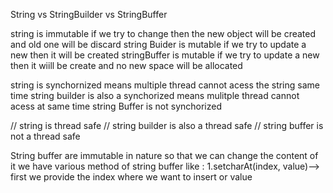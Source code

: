 String vs StringBuilder vs StringBuffer

string is immutable if we try to change then the new object will be created and old one will be discard 
string Buider is mutable  if we try to update a new then it will be created 
stringBuffer is mutable  if we try to update a new then it wiill be create and no new space will be allocated 



string is synchornized means multiple thread  cannot acess the string same time 
string builder is also a synchorized means  mulitple thread cannot acess at same time
string  Buffer is not synchorized 


// string is thread safe 
// string builder is also a thread safe 
// string buffer is not a thread safe 


<!-- string buffer class  -->

String buffer are immutable in nature so that we can change the content of it 
we have various method of string buffer like :
1.setcharAt(index, value)--> first we provide the index where we want to insert or value 
